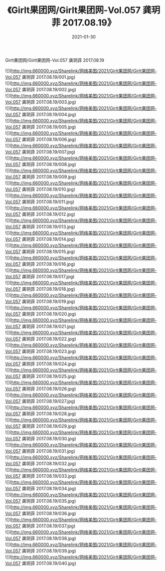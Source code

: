 ﻿---
layout: post
title:  《Girlt果团网/Girlt果团网-Vol.057 龚玥菲 2017.08.19》
date:   2021-01-30
img: http://img.660000.xyz/Sharelink/网络美图/2021/Girlt果团网/Girlt果团网-Vol.057 龚玥菲 2017.08.19/000.jpg
categories: [美女, 清纯, 唯美]
---

Girlt果团网/Girlt果团网-Vol.057 龚玥菲 2017.08.19

 ![](http://img.660000.xyz/Sharelink/网络美图/2021/Girlt果团网/Girlt果团网-Vol.057 龚玥菲 2017.08.19/001.jpg) <br>![](http://img.660000.xyz/Sharelink/网络美图/2021/Girlt果团网/Girlt果团网-Vol.057 龚玥菲 2017.08.19/002.jpg) <br>![](http://img.660000.xyz/Sharelink/网络美图/2021/Girlt果团网/Girlt果团网-Vol.057 龚玥菲 2017.08.19/003.jpg) <br>![](http://img.660000.xyz/Sharelink/网络美图/2021/Girlt果团网/Girlt果团网-Vol.057 龚玥菲 2017.08.19/004.jpg) <br>![](http://img.660000.xyz/Sharelink/网络美图/2021/Girlt果团网/Girlt果团网-Vol.057 龚玥菲 2017.08.19/005.jpg) <br>![](http://img.660000.xyz/Sharelink/网络美图/2021/Girlt果团网/Girlt果团网-Vol.057 龚玥菲 2017.08.19/006.jpg) <br>![](http://img.660000.xyz/Sharelink/网络美图/2021/Girlt果团网/Girlt果团网-Vol.057 龚玥菲 2017.08.19/007.jpg) <br>![](http://img.660000.xyz/Sharelink/网络美图/2021/Girlt果团网/Girlt果团网-Vol.057 龚玥菲 2017.08.19/008.jpg) <br>![](http://img.660000.xyz/Sharelink/网络美图/2021/Girlt果团网/Girlt果团网-Vol.057 龚玥菲 2017.08.19/009.jpg) <br>![](http://img.660000.xyz/Sharelink/网络美图/2021/Girlt果团网/Girlt果团网-Vol.057 龚玥菲 2017.08.19/010.jpg) <br>![](http://img.660000.xyz/Sharelink/网络美图/2021/Girlt果团网/Girlt果团网-Vol.057 龚玥菲 2017.08.19/011.jpg) <br>![](http://img.660000.xyz/Sharelink/网络美图/2021/Girlt果团网/Girlt果团网-Vol.057 龚玥菲 2017.08.19/012.jpg) <br>![](http://img.660000.xyz/Sharelink/网络美图/2021/Girlt果团网/Girlt果团网-Vol.057 龚玥菲 2017.08.19/013.jpg) <br>![](http://img.660000.xyz/Sharelink/网络美图/2021/Girlt果团网/Girlt果团网-Vol.057 龚玥菲 2017.08.19/014.jpg) <br>![](http://img.660000.xyz/Sharelink/网络美图/2021/Girlt果团网/Girlt果团网-Vol.057 龚玥菲 2017.08.19/015.jpg) <br>![](http://img.660000.xyz/Sharelink/网络美图/2021/Girlt果团网/Girlt果团网-Vol.057 龚玥菲 2017.08.19/016.jpg) <br>![](http://img.660000.xyz/Sharelink/网络美图/2021/Girlt果团网/Girlt果团网-Vol.057 龚玥菲 2017.08.19/017.jpg) <br>![](http://img.660000.xyz/Sharelink/网络美图/2021/Girlt果团网/Girlt果团网-Vol.057 龚玥菲 2017.08.19/018.jpg) <br>![](http://img.660000.xyz/Sharelink/网络美图/2021/Girlt果团网/Girlt果团网-Vol.057 龚玥菲 2017.08.19/019.jpg) <br>![](http://img.660000.xyz/Sharelink/网络美图/2021/Girlt果团网/Girlt果团网-Vol.057 龚玥菲 2017.08.19/020.jpg) <br>![](http://img.660000.xyz/Sharelink/网络美图/2021/Girlt果团网/Girlt果团网-Vol.057 龚玥菲 2017.08.19/021.jpg) <br>![](http://img.660000.xyz/Sharelink/网络美图/2021/Girlt果团网/Girlt果团网-Vol.057 龚玥菲 2017.08.19/022.jpg) <br>![](http://img.660000.xyz/Sharelink/网络美图/2021/Girlt果团网/Girlt果团网-Vol.057 龚玥菲 2017.08.19/023.jpg) <br>![](http://img.660000.xyz/Sharelink/网络美图/2021/Girlt果团网/Girlt果团网-Vol.057 龚玥菲 2017.08.19/024.jpg) <br>![](http://img.660000.xyz/Sharelink/网络美图/2021/Girlt果团网/Girlt果团网-Vol.057 龚玥菲 2017.08.19/025.jpg) <br>![](http://img.660000.xyz/Sharelink/网络美图/2021/Girlt果团网/Girlt果团网-Vol.057 龚玥菲 2017.08.19/026.jpg) <br>![](http://img.660000.xyz/Sharelink/网络美图/2021/Girlt果团网/Girlt果团网-Vol.057 龚玥菲 2017.08.19/027.jpg) <br>![](http://img.660000.xyz/Sharelink/网络美图/2021/Girlt果团网/Girlt果团网-Vol.057 龚玥菲 2017.08.19/028.jpg) <br>![](http://img.660000.xyz/Sharelink/网络美图/2021/Girlt果团网/Girlt果团网-Vol.057 龚玥菲 2017.08.19/029.jpg) <br>![](http://img.660000.xyz/Sharelink/网络美图/2021/Girlt果团网/Girlt果团网-Vol.057 龚玥菲 2017.08.19/030.jpg) <br>![](http://img.660000.xyz/Sharelink/网络美图/2021/Girlt果团网/Girlt果团网-Vol.057 龚玥菲 2017.08.19/031.jpg) <br>![](http://img.660000.xyz/Sharelink/网络美图/2021/Girlt果团网/Girlt果团网-Vol.057 龚玥菲 2017.08.19/032.jpg) <br>![](http://img.660000.xyz/Sharelink/网络美图/2021/Girlt果团网/Girlt果团网-Vol.057 龚玥菲 2017.08.19/033.jpg) <br>![](http://img.660000.xyz/Sharelink/网络美图/2021/Girlt果团网/Girlt果团网-Vol.057 龚玥菲 2017.08.19/034.jpg) <br>![](http://img.660000.xyz/Sharelink/网络美图/2021/Girlt果团网/Girlt果团网-Vol.057 龚玥菲 2017.08.19/035.jpg) <br>![](http://img.660000.xyz/Sharelink/网络美图/2021/Girlt果团网/Girlt果团网-Vol.057 龚玥菲 2017.08.19/036.jpg) <br>![](http://img.660000.xyz/Sharelink/网络美图/2021/Girlt果团网/Girlt果团网-Vol.057 龚玥菲 2017.08.19/037.jpg) <br>![](http://img.660000.xyz/Sharelink/网络美图/2021/Girlt果团网/Girlt果团网-Vol.057 龚玥菲 2017.08.19/038.jpg) <br>![](http://img.660000.xyz/Sharelink/网络美图/2021/Girlt果团网/Girlt果团网-Vol.057 龚玥菲 2017.08.19/039.jpg) <br>![](http://img.660000.xyz/Sharelink/网络美图/2021/Girlt果团网/Girlt果团网-Vol.057 龚玥菲 2017.08.19/040.jpg) <br>
